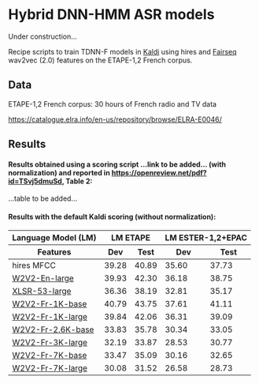 # Hybrid DNN-HMM ASR models 
Under construction...

Recipe scripts to train TDNN-F models in [Kaldi](https://github.com/kaldi-asr/kaldi) using hires and [Fairseq](https://github.com/pytorch/fairseq) wav2vec (2.0) features on the ETAPE-1,2 French corpus.

## Data

ETAPE-1,2 French corpus: 30 hours of French radio and TV data

https://catalogue.elra.info/en-us/repository/browse/ELRA-E0046/

## Results

#### Results obtained using a scoring script ...link to be added... (with normalization)  and reported in https://openreview.net/pdf?id=TSvj5dmuSd, Table 2:

...table to be added...

#### Results with the default Kaldi scoring (without normalization):

<table>
  <thead>
    <tr>
      <th colspan="1">Language Model (LM)</th>
      <th colspan="2">LM ETAPE</th>
      <th colspan="2">LM ESTER-1,2+EPAC</th>
    </tr>
  </thead>
  <thead>
    <tr>
      <th>Features</th>
      <th>Dev</th>
      <th>Test</th>
      <th>Dev</th>
      <th>Test</th>
    </tr>
  </thead>
   
  <tbody>
   <tr>
    <td>hires MFCC</td>
    <td>39.28</td>
    <td>40.89</td>
    <td>35.60</td>
    <td>37.73</td>
   </tr>
   <tr>
    <td><a href=https://dl.fbaipublicfiles.com/fairseq/wav2vec/libri960_big.pt>W2V2-En-large</a></td>
    <td>39.93</td>
    <td>42.30</td>
    <td>36.18</td>
    <td>38.75</td>
   </tr>
   <tr>
    <td><a href=https://dl.fbaipublicfiles.com/fairseq/wav2vec/xlsr_53_56k.pt>XLSR-53-large</a></td>
    <td>36.36</td>
    <td>38.19</td>
    <td>32.81</td>
    <td>35.17</td>
   </tr>
   <tr> 
    <td><a href=https://huggingface.co/LeBenchmark/wav2vec2-FR-1K-base>W2V2-Fr-1K-base</a></td>
    <td>40.79</td>
    <td>43.75</td>
    <td>37.61</td>
    <td>41.11</td>
   </tr>
   <tr> 
    <td><a href=https://huggingface.co/LeBenchmark/wav2vec2-FR-1K-large>W2V2-Fr-1K-large</a></td>
    <td>39.84</td>
    <td>42.06</td>
    <td>36.31</td>
    <td>39.09</td>
   </tr>
    <tr>
   <td><a href=https://huggingface.co/LeBenchmark/wav2vec2-FR-2.6K-base>W2V2-Fr-2.6K-base</a></td>
    <td>33.83</td>
    <td>35.78</td>
    <td>30.34</td>
    <td>33.05</td>
   </tr>
   <tr> 
    <td><a href=https://huggingface.co/LeBenchmark/wav2vec2-FR-3K-large>W2V2-Fr-3K-large</a></td>
    <td>32.19</td>
    <td>33.87</td>
    <td>28.53</td>
    <td>30.77</td>
   </tr>
    <tr> 
    <td><a href=https://huggingface.co/LeBenchmark/wav2vec2-FR-7K-base>W2V2-Fr-7K-base</a></td>
    <td>33.47</td>
    <td>35.09</td>
    <td>30.16</td>
    <td>32.65</td>
   </tr>
   <tr> 
    <td><a href=https://huggingface.co/LeBenchmark/wav2vec2-FR-7K-large>W2V2-Fr-7K-large</a></td>
    <td>30.08</td>
    <td>31.52</td>
    <td>26.58</td>
    <td>28.73</td>
   </tr>
  </tbody>
</table>
